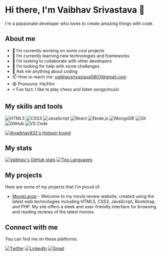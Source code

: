 # Hi there, I'm Vaibhav Srivastava 👋

I'm a passionate developer who loves to create amazing things with code.

## About me

- 🔭 I’m currently working on some cool projects
- 🌱 I’m currently learning new technologies and frameworks
- 👯 I’m looking to collaborate with other developers
- 🤔 I’m looking for help with some challenges
- 💬 Ask me anything about coding
- 📫 How to reach me: <vaibhavsrivastava0803@gmail.com>
- 😄 Pronouns: He/Him
- ⚡ Fun fact: I like to play chess and listen songs/music

## My skills and tools

![HTML5](https://img.shields.io/badge/-HTML5-E34F26?style=flat-square&logo=html5&logoColor=white)
![CSS3](https://img.shields.io/badge/-CSS3-1572B6?style=flat-square&logo=css3)
![JavaScript](https://img.shields.io/badge/-JavaScript-F7DF1E?style=flat-square&logo=javascript&logoColor=black)
![React](https://img.shields.io/badge/-React-61DAFB?style=flat-square&logo=react&logoColor=black)
![Node.js](https://img.shields.io/badge/-Node.js-339933?style=flat-square&logo=node.js&logoColor=white)
![MongoDB](https://img.shields.io/badge/-MongoDB-47A248?style=flat-square&logo=mongodb&logoColor=white)
![Git](https://img.shields.io/badge/-Git-F05032?style=flat-square&logo=git&logoColor=white)
![GitHub](https://img.shields.io/badge/-GitHub-181717?style=flat-square&logo=github)
![VS Code](https://img.shields.io/badge/-VS%20Code-007ACC?style=flat-square&logo=visual-studio-code)

[![@vaibhav832's Holopin board](https://holopin.io/api/user/board?user=vaibhav832)](https://holopin.io/@vaibhav832)

## My stats

[![Vaibhav's GitHub stats](https://github-readme-stats.vercel.app/api?username=Vaibhav832)](https://github.com/Vaibhav832/github-readme-stats)
[![Top Languages](https://github-readme-stats-sigma-five.vercel.app/api/top-langs/?username=Vaibhav832&layout=compact)](https://github.com/Vaibhav832/github-readme-stats)

## My projects

Here are some of my projects that I'm proud of:

- [MovieLanze](https://github.com/Vaibhav832/Movie_Review_Website) - Welcome to my movie review website, created using the latest web technologies including HTML5, CSS3, JavaScript, Bootstrap, and PHP. My site offers a sleek and user-friendly interface for browsing and reading reviews of the latest movies.

<!--- [Project 2](https://github.com/userb/project2) - A description of project 2

- [Project 3](https://github.com/userb/project3) - A description of project 3-->

## Connect with me

You can find me on these platforms:

[![Twitter](https://img.shields.io/twitter/follow/Vaibhav?style=social)](https://twitter.com/Vaibhav44503177)
[![LinkedIn](https://img.shields.io/badge/-Linkedin-blue?style=flat-square&logo=Linkedin&logoColor=white&link=https://www.linkedin.com/in/vaibhav-srivastava-8d3m2y/)](https://www.linkedin.com/in/vaibhav-srivastava-8d3m2y/)
[![Gmail](https://img.shields.io/badge/-Gmail-red?style=flat-square&logo=Gmail&link=mailto:vaibhavsrivastava0803@gmail.com)](mailto:vaibhavsrivastava0803@gmail.com)
